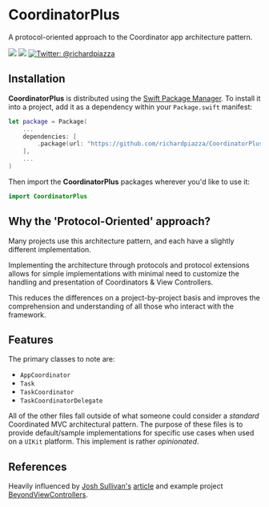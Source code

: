 # CoordinatorPlus

A protocol-oriented approach to the Coordinator app architecture pattern.

<p>
    <img src="https://github.com/richardpiazza/CoordinatorPlus/workflows/Swift/badge.svg?branch=main" />
    <img src="https://img.shields.io/badge/Swift-5.2-orange.svg" />
    <a href="https://twitter.com/richardpiazza">
        <img src="https://img.shields.io/badge/twitter-@richardpiazza-blue.svg?style=flat" alt="Twitter: @richardpiazza" />
    </a>
</p>

## Installation

**CoordinatorPlus** is distributed using the [Swift Package Manager](https://swift.org/package-manager). To install it into a project, add it 
as a dependency within your `Package.swift` manifest:

```swift
let package = Package(
    ...
    dependencies: [
        .package(url: "https://github.com/richardpiazza/CoordinatorPlus.git", from: "0.1.0")
    ],
    ...
)
```

Then import the **CoordinatorPlus** packages wherever you'd like to use it:

```swift
import CoordinatorPlus
```

## Why the 'Protocol-Oriented' approach?

Many projects use this architecture pattern, and each have a slightly different implementation.

Implementing the architecture through protocols and protocol extensions allows for simple implementations with minimal need to customize 
the handling and presentation of Coordinators & View Controllers.

This reduces the differences on a project-by-project basis and improves the comprehension and understanding of all those who interact with 
the framework.

## Features

The primary classes to note are:
* `AppCoordinator`
* `Task`
* `TaskCoordinator`
* `TaskCoordinatorDelegate`

All of the other files fall outside of what someone could consider a _standard_ Coordinated MVC architectural pattern. The purpose of these 
files is to provide default/sample implementations for specific use cases when used on a `UIKit` platform. This implement is rather 
_opinionated_.

## References

Heavily influenced by [Josh Sullivan's](https://github.com/JoshuaSullivan) [article](http://www.chibicode.org/?p=121) and example project 
[BeyondViewControllers](https://github.com/JoshuaSullivan).
